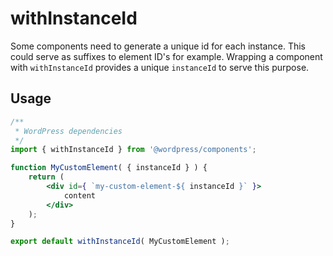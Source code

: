 withInstanceId
==============

Some components need to generate a unique id for each instance. This could serve as suffixes to element ID's for example.
Wrapping a component with `withInstanceId` provides a unique `instanceId` to serve this purpose.

## Usage

```jsx
/**
 * WordPress dependencies
 */
import { withInstanceId } from '@wordpress/components';

function MyCustomElement( { instanceId } ) {
	return (
		<div id={ `my-custom-element-${ instanceId }` }>
			content
		</div>
	);
}

export default withInstanceId( MyCustomElement );
```
